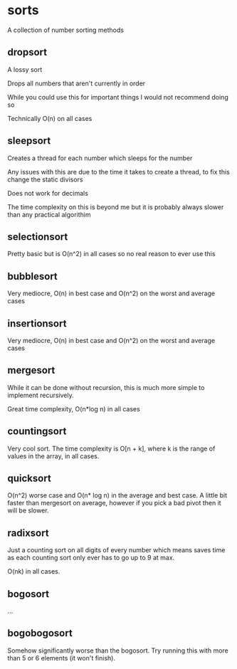 # sorts
A collection of number sorting methods

## dropsort
A lossy sort

Drops all numbers that aren't currently in order

While you could use this for important things I would not recommend doing so

Technically O(n) on all cases

## sleepsort

Creates a thread for each number which sleeps for the number

Any issues with this are due to the time it takes to create a thread, to fix this change the static divisors

Does not work for decimals

The time complexity on this is beyond me but it is probably always slower than any practical algorithim

## selectionsort

Pretty basic but is O(n^2) in all cases so no real reason to ever use this

## bubblesort

Very mediocre, O(n) in best case and O(n^2) on the worst and average cases

## insertionsort

Very mediocre, O(n) in best case and O(n^2) on the worst and average cases

## mergesort

While it can be done without recursion, this is much more simple to implement recursively.

Great time complexity, O(n*log n) in all cases

## countingsort

Very cool sort. The time complexity is O[n + k], where k is the range of values in the array, in all cases.

## quicksort

O(n^2) worse case and O(n* log n) in the average and best case. A little bit faster than mergesort on average, however if you pick a bad pivot then it will be slower. 

## radixsort

Just a counting sort on all digits of every number which means saves time as each counting sort only ever has to go up to 9 at max.

O(nk) in all cases.

## bogosort

...

## bogobogosort

Somehow significantly worse than the bogosort. Try running this with more than 5 or 6 elements (it won't finish).
